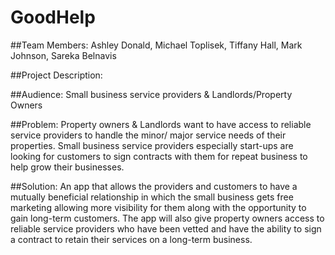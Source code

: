 # GoodHelp

##Team Members: 
Ashley Donald, Michael Toplisek, Tiffany Hall, Mark Johnson, Sareka Belnavis

##Project Description:

##Audience:
Small business service providers & Landlords/Property Owners

##Problem:
Property owners & Landlords want to have access to reliable service providers to handle the minor/
major service needs of their properties. Small business service providers especially start-ups are
looking for customers to sign contracts with them for repeat business to help grow their businesses.

##Solution:
An app that allows the providers and customers to have a mutually beneficial relationship in which
the small business gets free marketing allowing more visibility for them along with the opportunity to
gain long-term customers. The app will also give property owners access to reliable service
providers who have been vetted and have the ability to sign a contract to retain their services on a
long-term business.
